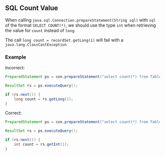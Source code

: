 ## SQL Count Value

When calling `java.sql.Connection.prepareStatement(String sql)` with `sql` of
the format `SELECT COUNT(*)`, we should use the type `int` when retrieving the
value for `count` instead of `long`.

The call `long count = recordSet.getLong(1)` will fail with a
`java.lang.ClassCastException`

### Example

Incorrect:

```java
PreparedStatement ps = con.prepareStatement("select count(*) from Table");

ResultSet rs = ps.executeQuery();

if (rs.next()) {
    long count = rs.getLong(1);
}
```

Correct:

```java
PreparedStatement ps = con.prepareStatement("select count(*) from Table");

ResultSet rs = ps.executeQuery();

if (rs.next()) {
    int count = rs.getInt(1);
}
```